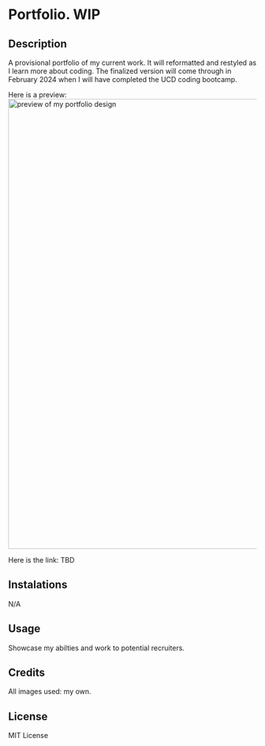 # Portfolio. WIP

## Description

A provisional portfolio of my current work. 
It will reformatted and restyled as I learn more about coding. The finalized version will come through in February 2024 when I will have completed the UCD coding bootcamp.

Here is a preview:
<img width="911" alt="preview of my portfolio design" src="https://github.com/runningaroundintheabyss/portfolio-wip/assets/127266659/f4a42c45-b042-46f3-9102-4a36c9bb48b4">

Here is the link:
TBD

## Instalations

N/A

## Usage

Showcase my abilties and work to potential recruiters.

## Credits

All images used: my own.

## License

MIT License

